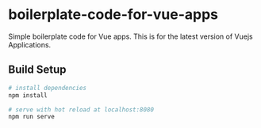 # boilerplate-code-for-vue-apps
Simple boilerplate code for Vue apps.
This is for the latest version of Vuejs Applications.

## Build Setup

``` bash
# install dependencies
npm install

# serve with hot reload at localhost:8080
npm run serve

```

